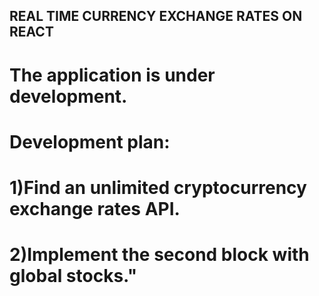## REAL TIME CURRENCY EXCHANGE RATES ON REACT
# The application is under development.
# Development plan:

# 1)Find an unlimited cryptocurrency exchange rates API.
# 2)Implement the second block with global stocks."
